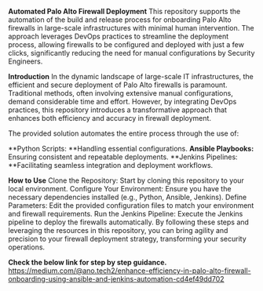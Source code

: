 **Automated Palo Alto Firewall Deployment**
This repository supports the automation of the build and release process for onboarding Palo Alto firewalls in large-scale infrastructures with minimal human intervention. The approach leverages DevOps practices to streamline the deployment process, allowing firewalls to be configured and deployed with just a few clicks, significantly reducing the need for manual configurations by Security Engineers.

**Introduction**
In the dynamic landscape of large-scale IT infrastructures, the efficient and secure deployment of Palo Alto firewalls is paramount. Traditional methods, often involving extensive manual configurations, demand considerable time and effort. However, by integrating DevOps practices, this repository introduces a transformative approach that enhances both efficiency and accuracy in firewall deployment.

The provided solution automates the entire process through the use of:

**Python Scripts: **Handling essential configurations.
**Ansible Playbooks:** Ensuring consistent and repeatable deployments.
**Jenkins Pipelines: **Facilitating seamless integration and deployment workflows.

**How to Use**
Clone the Repository: Start by cloning this repository to your local environment.
Configure Your Environment: Ensure you have the necessary dependencies installed (e.g., Python, Ansible, Jenkins).
Define Parameters: Edit the provided configuration files to match your environment and firewall requirements.
Run the Jenkins Pipeline: Execute the Jenkins pipeline to deploy the firewalls automatically.
By following these steps and leveraging the resources in this repository, you can bring agility and precision to your firewall deployment strategy, transforming your security operations.

**Check the below link for step by step guidance.**
https://medium.com/@ano.tech2/enhance-efficiency-in-palo-alto-firewall-onboarding-using-ansible-and-jenkins-automation-cd4ef49dd702
